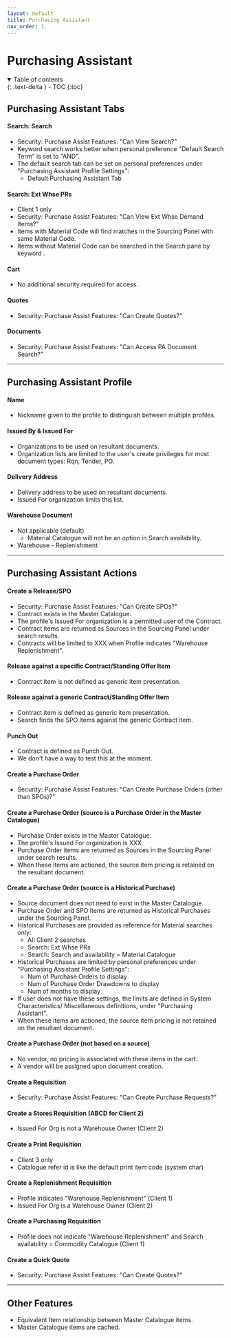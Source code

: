 ```yaml
---
layout: default
title: Purchasing Assistant
nav_order: 1
---
```


# Purchasing Assistant
<details open markdown="block">
  <summary>
    Table of contents
  </summary>
  {: .text-delta }
- TOC
{:toc}
</details>

## Purchasing Assistant Tabs

#### Search: Search
- Security: Purchase Assist Features: "Can View Search?"
- Keyword search works better when personal preference "Default Search Term" is set to "AND".
- The default search tab can be set on personal preferences under "Purchasing Assistant Profile Settings":
  - Default Purchasing Assistant Tab

#### Search: Ext Whse PRs
- Client 1 only
- Security: Purchase Assist Features: "Can View Ext Whse Demand Items?"
- Items with Material Code will find matches in the Sourcing Panel with same Material Code.
- Items without Material Code can be searched in the Search pane by keyword . 

#### Cart
- No additional security required for access.

#### Quotes
- Security: Purchase Assist Features: "Can Create Quotes?"

#### Documents
- Security: Purchase Assist Features: "Can Access PA Document Search?"

* * *

## Purchasing Assistant Profile

#### Name
- Nickname given to the profile to distinguish between multiple profiles.

#### Issued By & Issued For
- Organizations to be used on resultant documents.
- Organization lists are limited to the user's create privileges for most document types: Rqn, Tender, PO.

#### Delivery Address
- Delivery address to be used on resultant documents.  
- Issued For organization limits this list.

#### Warehouse Document
- Not applicable (default)
  - Material Catalogue will not be an option in Search availability.
- Warehouse - Replenishment

* * *

## Purchasing Assistant Actions

#### Create a Release/SPO
- Security: Purchase Assist Features: "Can Create SPOs?"
- Contract exists in the Master Catalogue.
- The profile's Issued For organization is a permitted user of the Contract.
- Contract items are returned as Sources in the Sourcing Panel under search results.
- Contracts will be limited to XXX when Profile indicates "Warehouse Replenishment".

#### Release against a specific Contract/Standing Offer Item
- Contract item is not defined as generic item presentation.

#### Release against a generic Contract/Standing Offer Item
- Contract item is defined as generic item presentation.
- Search finds the SPO items against the generic Contract item.

#### Punch Out 
- Contract is defined as Punch Out.
- We don't have a way to test this at the moment.

#### Create a Purchase Order
- Security: Purchase Assist Features: "Can Create Purchase Orders (other than SPOs)?"

#### Create a Purchase Order (source is a Purchase Order in the Master Catalogue)
- Purchase Order exists in the Master Catalogue.
- The profile's Issued For organization is XXX.
- Purchase Order items are returned as Sources in the Sourcing Panel under search results.
- When these items are actioned, the source item pricing is retained on the resultant document.

#### Create a Purchase Order (source is a Historical Purchase)
- Source document does not need to exist in the Master Catalogue.
- Purchase Order and SPO items are returned as Historical Purchases under the Sourcing Panel.
- Historical Purchases are provided as reference for Material searches only:
  - All Client 2 searches
  - Search: Ext Whse PRs
  - Search: Search and availability = Material Catalogue
- Historical Purchases are limited by personal preferences under "Purchasing Assistant Profile Settings":
  - Num of Purchase Orders to display
  - Num of Purchase Order Drawdowns to display
  - Num of months to display
- If user does not have these settings, the limits are defined in System Characteristics/ Miscellaneous definitions, under "Purchasing Assistant".
- When these items are actioned, the source item pricing is not retained on the resultant document.

#### Create a Purchase Order (not based on a source)
- No vendor, no pricing is associated with these items in the cart.
- A vendor will be assigned upon document creation.

#### Create a Requisition
- Security: Purchase Assist Features: "Can Create Purchase Requests?"

#### Create a Stores Requisition (ABCD for Client 2)
- Issued For Org is not a Warehouse Owner (Client 2)

#### Create a Print Requisition
- Client 3 only
- Catalogue refer id is like the default print item code (system char)

#### Create a Replenishment Requisition
- Profile indicates "Warehouse Replenishment" (Client 1)
- Issued For Org is a Warehouse Owner (Client 2)

#### Create a Purchasing Requisition
- Profile does not indicate "Warehouse Replenishment" and Search availability = Commodity Catalogue (Client 1)

#### Create a Quick Quote
- Security: Purchase Assist Features: "Can Create Quotes?"

* * *

## Other Features
- Equivalent Item relationship between Master Catalogue items.
- Master Catalogue items are cached.

